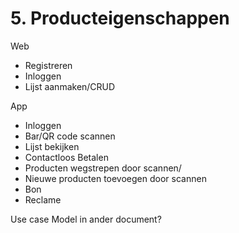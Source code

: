 # 5. Producteigenschappen

Web
- Registreren 
- Inloggen
- Lijst aanmaken/CRUD

App
- Inloggen
- Bar/QR code scannen
- Lijst bekijken
- Contactloos Betalen
- Producten wegstrepen door scannen/
- Nieuwe producten toevoegen door scannen
- Bon
- Reclame

Use case Model in ander document?
